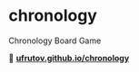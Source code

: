 # chronology
Chronology Board Game

🎲 [**ufrutov.github.io/chronology**](https://ufrutov.github.io/chronology/)
